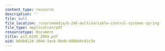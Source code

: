```yaml
---
content_type: resource
description: ''
file: null
file_location: /coursemedia/6-245-multivariable-control-systems-spring-2004/b04b8128394d3acb8bdb688bbbc61c5e_ps3_6245_2004.pdf
file_type: application/pdf
resourcetype: Document
title: ps3_6245_2004.pdf
uid: b04b8128-394d-3acb-8bdb-688bbbc61c5e
---
```

